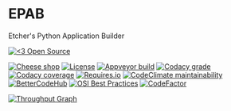 EPAB
====

Etcher's Python Application Builder

[![<3 Open Source](https://badges.frapsoft.com/os/v3/open-source-200x33.png?v=103)](https://github.com/ellerbrock/open-source-badges/)

[![Cheese shop](https://img.shields.io/pypi/status/epab.svg)](https://pypi.python.org/pypi/epab/)
[![License](https://img.shields.io/github/license/132nd-etcher/EPAB.svg)](https://github.com/132nd-etcher/epab/blob/master/LICENSE)
[![Appveyor build](https://img.shields.io/appveyor/ci/132nd-etcher/epab/master.svg?label=master)](https://ci.appveyor.com/project/132nd-etcher/epab)
[![Codacy grade](https://img.shields.io/codacy/grade/7413d0314ed44765a9dbde48b8c8277c.svg)](https://www.codacy.com/app/132nd-etcher/epab)
[![Codacy coverage](https://img.shields.io/codacy/coverage/7413d0314ed44765a9dbde48b8c8277c.svg)](https://www.codacy.com/app/132nd-etcher/epab)
[![Requires.io](https://requires.io/github/132nd-etcher/epab/requirements.svg?branch=master)](https://requires.io/github/132nd-etcher/epab/requirements/?branch=master)
[![CodeClimate maintainability](https://img.shields.io/codeclimate/maintainability/132nd-etcher/epab.svg)](https://codeclimate.com/github/132nd-etcher/epab)
[![BetterCodeHub](https://bettercodehub.com/edge/badge/132nd-etcher/epab?branch=master)](https://bettercodehub.com/results/132nd-etcher/epab)
[![OSI Best Practices](https://bestpractices.coreinfrastructure.org/projects/1548/badge)](https://bestpractices.coreinfrastructure.org/projects/1548)
[![CodeFactor](https://www.codefactor.io/repository/github/132nd-etcher/edlm/badge)](https://www.codefactor.io/repository/github/132nd-etcher/epab)

[![Throughput Graph](https://graphs.waffle.io/132nd-etcher/epab/throughput.svg)](https://waffle.io/132nd-etcher/epab/metrics/throughput)
